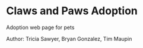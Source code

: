 # Claws and Paws Adoption

Adoption web page for pets

Author: Tricia Sawyer, Bryan Gonzalez, Tim Maupin
